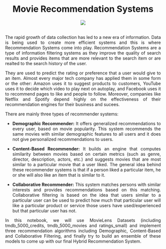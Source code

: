 <div align="center">
  
# Movie Recommendation Systems 
</div>

<div align="center">
<img src="https://user-images.githubusercontent.com/69224996/96219766-614fb480-0f3c-11eb-8aed-4a7b4c882f12.png" >
</div>

<br /> 

<div align="justify">
  
The rapid growth of data collection has led to a new era of information. Data is being used to create more efficient systems and this is where Recommendation Systems come into play. Recommendation Systems are a type of information filtering systems as they improve the quality of search results and provides items that are more relevant to the search item or are realted to the search history of the user.

They are used to predict the rating or preference that a user would give to an item. Almost every major tech company has applied them in some form or the other: Amazon uses it to suggest products to customers, YouTube uses it to decide which video to play next on autoplay, and Facebook uses it to recommend pages to like and people to follow. Moreover, companies like Netflix and Spotify depend highly on the effectiveness of their recommendation engines for their business and sucees.

There are mainly three types of recommender systems:

 - **Demographic Recommender:**
It offers generalized recommendations to every user, based on movie popularity. This system recommends the same movies with similar demographic features to all users and it does not give personalized recommendations to users.

- **Content-Based Recommender:**
It builds an engine that computes similarity between movies based on certain metrics (such as genre, director, description, actors, etc.) and suggests movies that are most similar to a particular movie that a user liked. The general idea behind these recommender systems is that if a person liked a particular item, he or she will also like an item that is similar to it. 

- **Collaborative Recommender:**
This system matches persons with similar interests and provides recommendations based on this matching. Collaborative filtering is based on the idea that users similar to a particular user can be used to predict how much that particular user will like a particular product or service those users have used/experienced but that particular user has not.

In this notebook, we will use MovieLens Datasets (including tmdb_5000_credits, tmdb_5000_movies and ratings_small) and implement three recommendation algorithms including Demographic, Content-Based and Collaborative Filtering, and finally try to build an ensemble of these models to come up with our final Hybrid Recommendation System.

</div>

